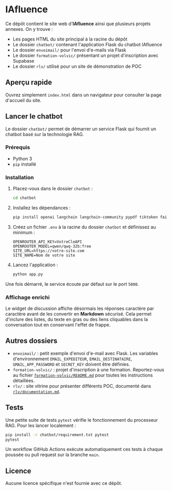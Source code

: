 # IAfluence

Ce dépôt contient le site web d'**IAfluence** ainsi que plusieurs projets annexes.
On y trouve :

- Les pages HTML du site principal à la racine du dépôt
- Le dossier `chatbot/` contenant l'application Flask du chatbot IAfluence
- Le dossier `envoimail/` pour l'envoi d'e-mails via Flask
- Le dossier `formation-volvic/` présentant un projet d'inscription avec Supabase
- Le dossier `rlv/` utilisé pour un site de démonstration de POC

## Aperçu rapide

Ouvrez simplement `index.html` dans un navigateur pour consulter la page d'accueil du site.

## Lancer le chatbot

Le dossier `chatbot/` permet de démarrer un service Flask qui fournit un chatbot basé sur la technologie RAG.

### Prérequis

- Python 3
- `pip` installé

### Installation

1. Placez-vous dans le dossier `chatbot` :
   ```bash
   cd chatbot
   ```
2. Installez les dépendances :
   ```bash
   pip install openai langchain langchain-community pypdf tiktoken faiss-cpu python-dotenv flask
   ```
3. Créez un fichier `.env` à la racine du dossier `chatbot` et définissez au minimum :
   ```
   OPENROUTER_API_KEY=VotreCleAPI
   OPENROUTER_MODEL=qwen/qwq-32b:free
   SITE_URL=https://votre-site.com
   SITE_NAME=Nom de votre site
   ```
4. Lancez l'application :
   ```bash
   python app.py
   ```

Une fois démarré, le service écoute par défaut sur le port `5000`.

### Affichage enrichi

Le widget de discussion affiche désormais les réponses caractère par caractère
avant de les convertir en **Markdown** sécurisé. Cela permet d'inclure des
listes, du texte en gras ou des liens cliquables dans la conversation tout en
conservant l'effet de frappe.

## Autres dossiers

- `envoimail/` : petit exemple d'envoi d'e-mail avec Flask. Les variables d'environnement `EMAIL_EXPEDITEUR`, `EMAIL_DESTINATAIRE`, `GMAIL_APP_PASSWORD` et `SECRET_KEY` doivent être définies.
- `formation-volvic/` : projet d'inscription à une formation. Reportez-vous au fichier [`formation-volvic/README.md`](formation-volvic/README.md) pour toutes les instructions détaillées.
- `rlv/` : site vitrine pour présenter différents POC, documenté dans [`rlv/documentation.md`](rlv/documentation.md).

## Tests

Une petite suite de tests `pytest` vérifie le fonctionnement du processeur RAG.
Pour les lancer localement :

```bash
pip install -r chatbot/requirement.txt pytest
pytest
```

Un workflow GitHub Actions exécute automatiquement ces tests à chaque poussée
ou pull request sur la branche `main`.

## Licence

Aucune licence spécifique n'est fournie avec ce dépôt.
